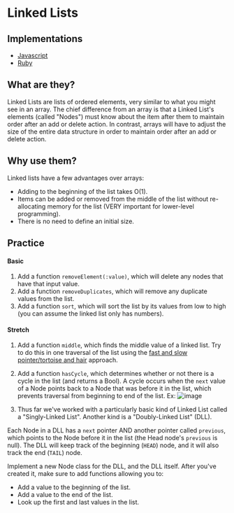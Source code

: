 # Linked Lists


## Implementations

- [Javascript](./js-implementation.md)
- [Ruby](./ruby-implementation.md)

## What are they?

Linked Lists are lists of ordered elements, very similar to what you might see in an array. The chief difference from an array is that a Linked List's elements (called "Nodes") must know about the item after them to maintain order after an add or delete action. In contrast, arrays will have to adjust the size of the entire data structure in order to maintain order after an add or delete action.

## Why use them?

Linked lists have a few advantages over arrays:

- Adding to the beginning of the list takes O(1).
- Items can be added or removed from the middle of the list without re-allocating memory for the list (VERY important for lower-level programming).
- There is no need to define an initial size.

## Practice

#### Basic

1. Add a function `removeElement(:value)`, which will delete any nodes that have that input value.
2. Add a function `removeDuplicates`, which will remove any duplicate values from the list.
3. Add a function `sort`, which will sort the list by its values from low to high (you can assume the linked list only has numbers).

#### Stretch

1. Add a function `middle`, which finds the middle value of a linked list. Try to do this in one traversal of the list using the [fast and slow pointer/tortoise and hair](https://emre.me/coding-patterns/fast-slow-pointers/) approach.
2. Add a function `hasCycle`, which determines whether or not there is a cycle in the list (and returns a Bool). A cycle occurs when the `next` value of a Node points back to a Node that was before it in the list, which prevents traversal from beginning to end of the list. Ex:
![image](https://user-images.githubusercontent.com/50370157/118125564-296ef980-b3c5-11eb-8f02-55d7cce28b31.png)

3. Thus far we've worked with a particularly basic kind of Linked List called a "Singly-Linked List". Another kind is a "Doubly-Linked List" (DLL). 

Each Node in a DLL has a `next` pointer AND another pointer called `previous`, which points to the Node before it in the list (the Head node's `previous` is null). The DLL will keep track of the beginning (`HEAD`) node, and it will also track the end (`TAIL`) node.

Implement a new Node class for the DLL, and the DLL itself. After you've created it, make sure to add functions allowing you to:
- Add a value to the beginning of the list.
- Add a value to the end of the list.
- Look up the first and last values in the list.
